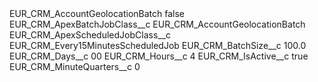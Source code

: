 <?xml version="1.0" encoding="UTF-8"?>
<CustomMetadata xmlns="http://soap.sforce.com/2006/04/metadata" xmlns:xsi="http://www.w3.org/2001/XMLSchema-instance" xmlns:xsd="http://www.w3.org/2001/XMLSchema">
    <label>EUR_CRM_AccountGeolocationBatch</label>
    <protected>false</protected>
    <values>
        <field>EUR_CRM_ApexBatchJobClass__c</field>
        <value xsi:type="xsd:string">EUR_CRM_AccountGeolocationBatch</value>
    </values>
    <values>
        <field>EUR_CRM_ApexScheduledJobClass__c</field>
        <value xsi:type="xsd:string">EUR_CRM_Every15MinutesScheduledJob</value>
    </values>
    <values>
        <field>EUR_CRM_BatchSize__c</field>
        <value xsi:type="xsd:double">100.0</value>
    </values>
    <values>
        <field>EUR_CRM_Days__c</field>
        <value xsi:type="xsd:string">00</value>
    </values>
    <values>
        <field>EUR_CRM_Hours__c</field>
        <value xsi:type="xsd:string">4</value>
    </values>
    <values>
        <field>EUR_CRM_IsActive__c</field>
        <value xsi:type="xsd:boolean">true</value>
    </values>
    <values>
        <field>EUR_CRM_MinuteQuarters__c</field>
        <value xsi:type="xsd:string">0</value>
    </values>
</CustomMetadata>
